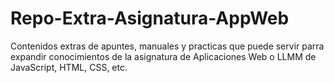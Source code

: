 # Repo-Extra-Asignatura-AppWeb
Contenidos extras de apuntes, manuales y practicas que puede servir parra expandir conocimientos de la asignatura de Aplicaciones Web o LLMM de JavaScript, HTML, CSS, etc.
